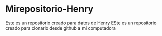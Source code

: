 # Mirepositorio-Henry
Este es un repositorio creado para datos de Henry
ESte es un repositorio creado para clonarlo desde github a mi computadora